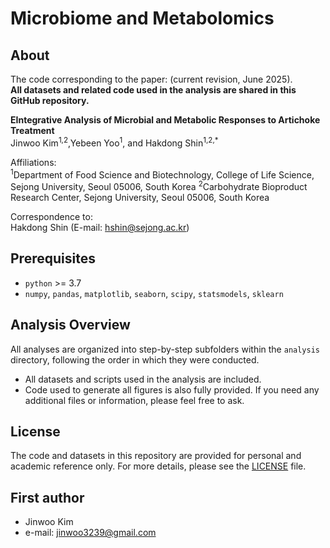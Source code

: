 # Microbiome and Metabolomics

## About
The code corresponding to the paper: (current revision, June 2025).  
**All datasets and related code used in the analysis are shared in this GitHub repository.**

**EIntegrative Analysis of Microbial and Metabolic Responses to Artichoke Treatment**  
Jinwoo Kim<sup>1,2</sup>,Yebeen Yoo<sup>1</sup>, and Hakdong Shin<sup>1,2,\*</sup>

Affiliations:  
<sup>1</sup>Department of Food Science and Biotechnology, College of Life Science, Sejong University, Seoul 05006, South Korea
<sup>2</sup>Carbohydrate Bioproduct Research Center, Sejong University, Seoul 05006, South Korea

Correspondence to:  
Hakdong Shin (E-mail: hshin@sejong.ac.kr)

## Prerequisites
* `python` >= 3.7
* `numpy`, `pandas`, `matplotlib`, `seaborn`, `scipy`, `statsmodels`, `sklearn`  


## Analysis Overview
All analyses are organized into step-by-step subfolders within the `analysis` directory, following the order in which they were conducted.
- All datasets and scripts used in the analysis are included.
- Code used to generate all figures is also fully provided.
If you need any additional files or information, please feel free to ask.

## License
The code and datasets in this repository are provided for personal and academic reference only. For more details, please see the [LICENSE](./LICENSE) file.

## First author
* Jinwoo Kim
* e-mail: jinwoo3239@gmail.com
